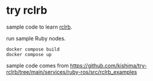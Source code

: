 # try rclrb

sample code to learn [rclrb](https://gitlab.com/rosrb/rclrb).


run sample Ruby nodes.

```
docker compose build
docker compose up
```

sample code comes from https://github.com/kishima/try-rclrb/tree/main/services/ruby-ros/src/rclrb_examples

